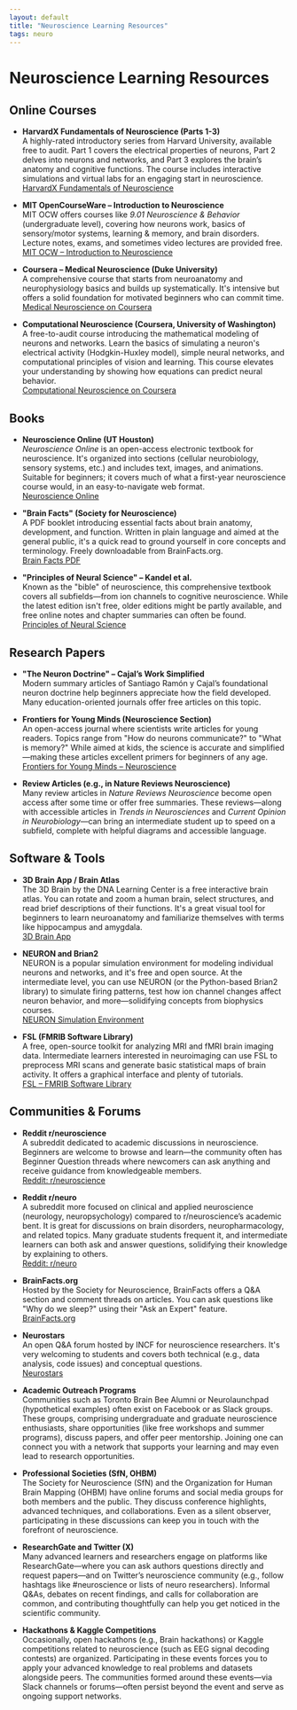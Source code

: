 ```yaml
---
layout: default
title: "Neuroscience Learning Resources"
tags: neuro
---
```


# Neuroscience Learning Resources

## Online Courses

- **HarvardX Fundamentals of Neuroscience (Parts 1-3)**  
  A highly-rated introductory series from Harvard University, available free to audit. Part 1 covers the electrical properties of neurons, Part 2 delves into neurons and networks, and Part 3 explores the brain’s anatomy and cognitive functions. The course includes interactive simulations and virtual labs for an engaging start in neuroscience.  
  [HarvardX Fundamentals of Neuroscience](https://pll.harvard.edu/course/fundamentals-neuroscience)

- **MIT OpenCourseWare – Introduction to Neuroscience**  
  MIT OCW offers courses like *9.01 Neuroscience & Behavior* (undergraduate level), covering how neurons work, basics of sensory/motor systems, learning & memory, and brain disorders. Lecture notes, exams, and sometimes video lectures are provided free.  
  [MIT OCW – Introduction to Neuroscience](https://ocw.mit.edu/courses/9-01-introduction-to-neuroscience-fall-2007/)

- **Coursera – Medical Neuroscience (Duke University)**  
  A comprehensive course that starts from neuroanatomy and neurophysiology basics and builds up systematically. It's intensive but offers a solid foundation for motivated beginners who can commit time.  
  [Medical Neuroscience on Coursera](https://www.coursera.org/learn/medical-neuroscience)

- **Computational Neuroscience (Coursera, University of Washington)**  
  A free-to-audit course introducing the mathematical modeling of neurons and networks. Learn the basics of simulating a neuron's electrical activity (Hodgkin-Huxley model), simple neural networks, and computational principles of vision and learning. This course elevates your understanding by showing how equations can predict neural behavior.  
  [Computational Neuroscience on Coursera](https://www.coursera.org/learn/computational-neuroscience)

## Books

- **Neuroscience Online (UT Houston)**  
  *Neuroscience Online* is an open-access electronic textbook for neuroscience. It's organized into sections (cellular neurobiology, sensory systems, etc.) and includes text, images, and animations. Suitable for beginners; it covers much of what a first-year neuroscience course would, in an easy-to-navigate web format.  
  [Neuroscience Online](https://nba.uth.tmc.edu/neuroscience/)

- **"Brain Facts" (Society for Neuroscience)**  
  A PDF booklet introducing essential facts about brain anatomy, development, and function. Written in plain language and aimed at the general public, it's a quick read to ground yourself in core concepts and terminology. Freely downloadable from BrainFacts.org.  
  [Brain Facts PDF](https://www.brainfacts.org/the-brain-facts-book)

- **"Principles of Neural Science" – Kandel et al.**  
  Known as the "bible" of neuroscience, this comprehensive textbook covers all subfields—from ion channels to cognitive neuroscience. While the latest edition isn't free, older editions might be partly available, and free online notes and chapter summaries can often be found.  
  [Principles of Neural Science](https://en.wikipedia.org/wiki/Principles_of_Neural_Science)

## Research Papers

- **"The Neuron Doctrine" – Cajal’s Work Simplified**  
  Modern summary articles of Santiago Ramón y Cajal’s foundational neuron doctrine help beginners appreciate how the field developed. Many education-oriented journals offer free articles on this topic.

- **Frontiers for Young Minds (Neuroscience Section)**  
  An open-access journal where scientists write articles for young readers. Topics range from "How do neurons communicate?" to "What is memory?" While aimed at kids, the science is accurate and simplified—making these articles excellent primers for beginners of any age.  
  [Frontiers for Young Minds – Neuroscience](https://kids.frontiersin.org/sections/neuroscience)

- **Review Articles (e.g., in Nature Reviews Neuroscience)**  
  Many review articles in *Nature Reviews Neuroscience* become open access after some time or offer free summaries. These reviews—along with accessible articles in *Trends in Neurosciences* and *Current Opinion in Neurobiology*—can bring an intermediate student up to speed on a subfield, complete with helpful diagrams and accessible language.

## Software & Tools

- **3D Brain App / Brain Atlas**  
  The 3D Brain by the DNA Learning Center is a free interactive brain atlas. You can rotate and zoom a human brain, select structures, and read brief descriptions of their functions. It's a great visual tool for beginners to learn neuroanatomy and familiarize themselves with terms like hippocampus and amygdala.  
  [3D Brain App](https://www.dnalc.org/resources/3dbrain/)

- **NEURON and Brian2**  
  NEURON is a popular simulation environment for modeling individual neurons and networks, and it's free and open source. At the intermediate level, you can use NEURON (or the Python-based Brian2 library) to simulate firing patterns, test how ion channel changes affect neuron behavior, and more—solidifying concepts from biophysics courses.  
  [NEURON Simulation Environment](https://neuron.yale.edu/neuron/)

- **FSL (FMRIB Software Library)**  
  A free, open-source toolkit for analyzing MRI and fMRI brain imaging data. Intermediate learners interested in neuroimaging can use FSL to preprocess MRI scans and generate basic statistical maps of brain activity. It offers a graphical interface and plenty of tutorials.  
  [FSL – FMRIB Software Library](https://fsl.fmrib.ox.ac.uk/fsl/fslwiki/)

## Communities & Forums

- **Reddit r/neuroscience**  
  A subreddit dedicated to academic discussions in neuroscience. Beginners are welcome to browse and learn—the community often has Beginner Question threads where newcomers can ask anything and receive guidance from knowledgeable members.  
  [Reddit: r/neuroscience](https://www.reddit.com/r/neuroscience/)

- **Reddit r/neuro**  
  A subreddit more focused on clinical and applied neuroscience (neurology, neuropsychology) compared to r/neuroscience’s academic bent. It is great for discussions on brain disorders, neuropharmacology, and related topics. Many graduate students frequent it, and intermediate learners can both ask and answer questions, solidifying their knowledge by explaining to others.  
  [Reddit: r/neuro](https://www.reddit.com/r/neuro/)

- **BrainFacts.org**  
  Hosted by the Society for Neuroscience, BrainFacts offers a Q&A section and comment threads on articles. You can ask questions like "Why do we sleep?" using their "Ask an Expert" feature.  
  [BrainFacts.org](https://www.brainfacts.org/)

- **Neurostars**  
  An open Q&A forum hosted by INCF for neuroscience researchers. It's very welcoming to students and covers both technical (e.g., data analysis, code issues) and conceptual questions.  
  [Neurostars](https://neurostars.org/)

- **Academic Outreach Programs**  
  Communities such as Toronto Brain Bee Alumni or Neurolaunchpad (hypothetical examples) often exist on Facebook or as Slack groups. These groups, comprising undergraduate and graduate neuroscience enthusiasts, share opportunities (like free workshops and summer programs), discuss papers, and offer peer mentorship. Joining one can connect you with a network that supports your learning and may even lead to research opportunities.  

- **Professional Societies (SfN, OHBM)**  
  The Society for Neuroscience (SfN) and the Organization for Human Brain Mapping (OHBM) have online forums and social media groups for both members and the public. They discuss conference highlights, advanced techniques, and collaborations. Even as a silent observer, participating in these discussions can keep you in touch with the forefront of neuroscience.  

- **ResearchGate and Twitter (X)**  
  Many advanced learners and researchers engage on platforms like ResearchGate—where you can ask authors questions directly and request papers—and on Twitter’s neuroscience community (e.g., follow hashtags like #neuroscience or lists of neuro researchers). Informal Q&As, debates on recent findings, and calls for collaboration are common, and contributing thoughtfully can help you get noticed in the scientific community.  

- **Hackathons & Kaggle Competitions**  
  Occasionally, open hackathons (e.g., Brain hackathons) or Kaggle competitions related to neuroscience (such as EEG signal decoding contests) are organized. Participating in these events forces you to apply your advanced knowledge to real problems and datasets alongside peers. The communities formed around these events—via Slack channels or forums—often persist beyond the event and serve as ongoing support networks.
